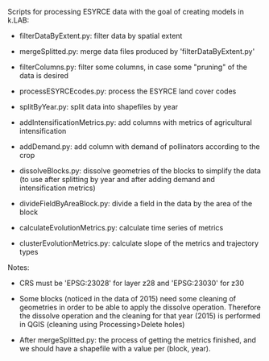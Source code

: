 Scripts for processing ESYRCE data with the goal of creating models in k.LAB:

- filterDataByExtent.py: filter data by spatial extent

- mergeSplitted.py: merge data files produced by 'filterDataByExtent.py'

- filterColumns.py: filter some columns, in case some "pruning" of the data is desired

- processESYRCEcodes.py: process the ESYRCE land cover codes 

- splitByYear.py: split data into shapefiles by year

- addIntensificationMetrics.py: add columns with metrics of agricultural intensification

- addDemand.py: add column with demand of pollinators according to the crop

- dissolveBlocks.py: dissolve geometries of the blocks to simplify the data (to use after splitting by year and after adding demand and intensification metrics)

- divideFieldByAreaBlock.py: divide a field in the data by the area of the block

- calculateEvolutionMetrics.py: calculate time series of metrics

- clusterEvolutionMetrics.py: calculate slope of the metrics and trajectory types

Notes: 

- CRS must be 'EPSG:23028' for layer z28 and 'EPSG:23030' for z30

- Some blocks (noticed in the data of 2015) need some cleaning of geometries in order to be able to apply the dissolve operation. Therefore the dissolve operation and the cleaning for that year (2015) is performed in QGIS (cleaning using Processing>Delete holes)

- After mergeSplitted.py: the process of getting the metrics finished, and we should have a shapefile with a value per (block, year). 

